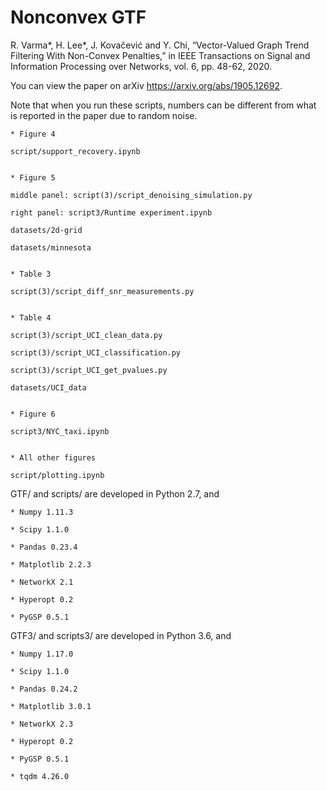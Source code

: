 <!-- #region -->
# Nonconvex GTF

R. Varma*, H. Lee*, J. Kovačević and Y. Chi, “Vector-Valued Graph Trend Filtering With Non-Convex Penalties,” in IEEE Transactions on Signal and Information Processing over Networks, vol. 6, pp. 48-62, 2020.

You can view the paper on arXiv https://arxiv.org/abs/1905.12692.

Note that when you run these scripts, numbers can be different from what is reported in the paper due to random noise.

	* Figure 4 
	
	script/support_recovery.ipynb
    
    
	* Figure 5
	
	middle panel: script(3)/script_denoising_simulation.py
	
	right panel: script3/Runtime experiment.ipynb
	
	datasets/2d-grid
	
	datasets/minnesota
	
	
	* Table 3
	
	script(3)/script_diff_snr_measurements.py


	* Table 4
	
	script(3)/script_UCI_clean_data.py
	
	script(3)/script_UCI_classification.py
	
	script(3)/script_UCI_get_pvalues.py
	
	datasets/UCI_data
    
    
	* Figure 6
	
	script3/NYC_taxi.ipynb
    
    
	* All other figures
	
	script/plotting.ipynb
<!-- #endregion -->

GTF/ and scripts/ are developed in Python 2.7, and
	
	* Numpy 1.11.3
	
	* Scipy 1.1.0
	
	* Pandas 0.23.4
	
	* Matplotlib 2.2.3
	
	* NetworkX 2.1
	
	* Hyperopt 0.2
	
	* PyGSP 0.5.1
    
GTF3/ and scripts3/ are developed in Python 3.6, and
	
	* Numpy 1.17.0
	
	* Scipy 1.1.0
	
	* Pandas 0.24.2
	
	* Matplotlib 3.0.1
	
	* NetworkX 2.3
	
	* Hyperopt 0.2
	
	* PyGSP 0.5.1
    	
	* tqdm 4.26.0
